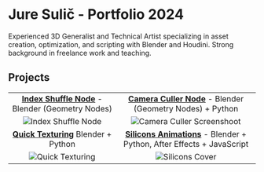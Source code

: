 # Jure Sulič - Portfolio 2024

Experienced 3D Generalist and Technical Artist specializing in asset creation, optimization, and scripting with Blender and Houdini. Strong background in freelance work and teaching.

## Projects

| | |
| :---: | :---: |
| [**Index Shuffle Node**](https://github.com/you-re/portfolio-2024/tree/main/Index%20Shuffle%20Node) - Blender (Geometry Nodes) | [**Camera Culler Node**](https://github.com/you-re/portfolio-2024/tree/main/Camera%20Culler) - Blender (Geometry Nodes) + Python |
| ![Index Shuffle Node](https://github.com/user-attachments/assets/67b9ca35-0847-4c06-a4f9-6fb787a3e39b) | ![Camera Culler Screenshoot](https://github.com/user-attachments/assets/f1e4e158-75eb-4042-a227-7ae47edf0fea) |
| [**Quick Texturing**](https://github.com/you-re/portfolio-2024/tree/main/CFPS%20-%20Quick%20Texturing) Blender + Python | [**Silicons Animations**](https://github.com/you-re/portfolio-2024/tree/main/Silicons%20Animations) - Blender + Python, After Effects + JavaScript |
| ![Quick Texturing](https://github.com/user-attachments/assets/01ffc999-1b0c-4c84-b364-c3168aee1dd3) | ![Silicons Cover](https://github.com/user-attachments/assets/bdcaa9c8-269a-4a7a-ba56-276fcac36bb9) |
